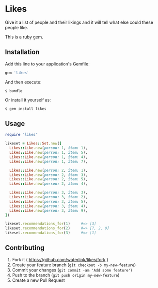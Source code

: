 # Likes

Give it a list of people and their likings and it will tell what else could these people like.

This is a ruby gem.

## Installation

Add this line to your application's Gemfile:

```ruby
gem 'likes'
```

And then execute:

    $ bundle

Or install it yourself as:

    $ gem install likes

## Usage

```ruby
require "likes"

likeset = Likes::Set.new([
  Likes::Like.new(person: 1, item: 1),
  Likes::Like.new(person: 1, item: 5),
  Likes::Like.new(person: 1, item: 4),
  Likes::Like.new(person: 1, item: 7),

  Likes::Like.new(person: 2, item: 1),
  Likes::Like.new(person: 2, item: 3),
  Likes::Like.new(person: 2, item: 5),
  Likes::Like.new(person: 2, item: 4),

  Likes::Like.new(person: 3, item: 3),
  Likes::Like.new(person: 3, item: 2),
  Likes::Like.new(person: 3, item: 5),
  Likes::Like.new(person: 3, item: 4),
  Likes::Like.new(person: 3, item: 9),
])

likeset.recommendations_for(1)     #=> [3]
likeset.recommendations_for(2)     #=> [7, 2, 9]
likeset.recommendations_for(3)     #=> [1]
```

## Contributing

1. Fork it ( https://github.com/waterlink/likes/fork )
2. Create your feature branch (`git checkout -b my-new-feature`)
3. Commit your changes (`git commit -am 'Add some feature'`)
4. Push to the branch (`git push origin my-new-feature`)
5. Create a new Pull Request
